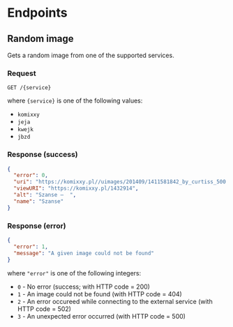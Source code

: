 # Endpoints

## Random image

Gets a random image from one of the supported services.

### Request

```
GET /{service}
```

where `{service}` is one of the following values:

- `komixxy`
- `jeja`
- `kwejk`
- `jbzd`

### Response (success)

```json
{
  "error": 0,
  "uri": "https://komixxy.pl//uimages/201409/1411581842_by_curtiss_500.jpg",
  "viewURI": "https://komixxy.pl/1432914",
  "alt": "Szanse –  ",
  "name": "Szanse"
}
```

### Response (error)

```json
{
  "error": 1,
  "message": "A given image could not be found"
}
```

where `"error"` is one of the following integers:

- `0` - No error (success; with HTTP code = 200)
- `1` - An image could not be found (with HTTP code = 404)
- `2` - An error occureed while connecting to the external service (with HTTP
  code = 502)
- `3` - An unexpected error occurred (with HTTP code = 500)
